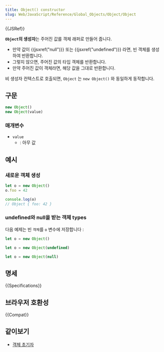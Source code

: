 ```yaml
---
title: Object() constructor
slug: Web/JavaScript/Reference/Global_Objects/Object/Object
---
```


{{JSRef}}

**`Object`의 생성자**는 주어진 값를 객체 래퍼로 만들어 줍니다.

- 만약 값이 {{jsxref("null")}} 또는 {{jsxref("undefined")}} 라면, 빈 객체를 생성하여 반환합니다.
- 그렇지 않으면, 주어진 값의 타입 객체를 반환합니다.
- 만약 주어진 값이 객체라면, 해당 값을 그대로 반환합니다.

비 생성자 컨텍스트로 호출되면, `Object` 는 `new Object()` 와 동일하게 동작합니다.

## 구문

```js
new Object()
new Object(value)
```

### 매개변수

- `value`
  - : 아무 값

## 예시

### 새로운 객체 생성

```js
let o = new Object()
o.foo = 42

console.log(o)
// Object { foo: 42 }
```

### undefined와 null을 받는 객체 types

다음 예제는 빈 `객체`를 `o` 변수에 저장합니다 :

```js
let o = new Object()
```

```js
let o = new Object(undefined)
```

```js
let o = new Object(null)
```

## 명세

{{Specifications}}

## 브라우저 호환성

{{Compat}}

## 같이보기

- [객체 초기자](/ko/docs/Web/JavaScript/Reference/Operators/Object_initializer)
